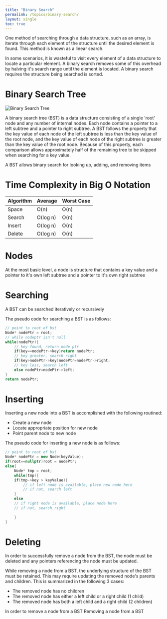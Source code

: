 ```yaml
---
title: "Binary Search"
permalink: /topics/binary-search/
layout: single
toc: true
---
```

One method of searching through a data structure, such as an array, is iterate through each element of the structure until the desired element is found. This method is known as a linear search. 

In some scenarios, it is wasteful to visit every element of a data structure to locate a particular element. A binary search removes some of this overhead by halving it's search range until the element is located. A binary search requires the structure being searched is sorted.

# Binary Search Tree
![Binary Search Tree](../../assets/images/bst.jpg)


A binary search tree (BST) is a data structure consisting of a single 'root' node and any number of internal nodes. Each node contains a pointer to a left subtree and a pointer to right subtree. A BST follows the property that the key value of each node of the left subtree is less than the key value of the root node, and the key value of each node of the right subtree is greater than the key value of the root node. Because of this property, each comparison allows approximately half of the remaining tree to be skipped when searching for a key value.

A BST allows binary search for looking up, adding, and removing items

# Time Complexity in Big O Notation

| Algorithm | Average  | Worst Case |
|:----------|:---------|:-----------|
| Space     | O(n)     | O(n)       |
| Search    | O(log n) | O(n)       |
| Insert    | O(log n) | O(n)       |
| Delete    | O(log n) | O(n)       |


# Nodes
At the most basic level, a node is structure that contains a key value and a pointer to it's own left subtree and a pointer to it's own right subtree

# Searching
A BST can be searched iteratively or recursively

The pseudo code for searching a BST is as follows:

``` c++
// point to root of bst
Node* nodePtr = root;
// while nodeptr isn't null
while(nodePtr){
    // key found, return node ptr
    if(key==nodePtr->key)return nodePtr;
    // key greater, search right
    if(key>nodePtr->key)nodePtr=nodePtr->right;
    // key less, search left
    else nodePtr=nodePtr->left;
}
return nodePtr;
```
# Inserting
Inserting a new node into a BST is accomplished with the following routined:
- Create a new node
- Locate appropriate position for new node
- Point parent node to new node

The pseudo code for inserting a new node is as follows:
``` c++
// point to root of bst
Node* nodePtr = new Node(keyValue);
if(root==nullptr)root = nodePtr;
else{
    Node* tmp = root;
    while(tmp){
    if(tmp->key > keyValue){
        // if left node is available, place new node here
        // if not, search left
    }
    else 
    // if right node is available, place node here
    // if not, search right
    
    }
}
```
# Deleting
In order to successfully remove a node from the BST, the node must be deleted and any pointers referencing the node must be updated. 

While removing a node from a BST, the underlying structure of the BST must be retained. This may require updating the removed node's parents and children. This is summarized in the following 3 cases:
- The removed node has no children
- The removed node has either a left child or a right child (1 child)
- The removed node has both a left child and a right child (2 children)


In order to remove a node from a BST
Removing a node from a BST 
